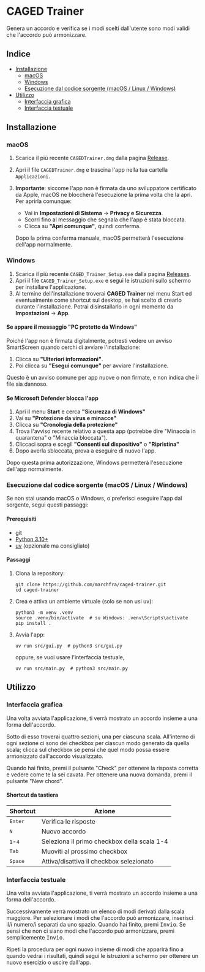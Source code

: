 # CAGED Trainer

Genera un accordo e verifica se i modi scelti dall'utente sono modi validi che l'accordo può armonizzare.

## Indice

- [Installazione](#installazione)
    - [macOS](#macos)
    - [Windows](#windows)
    - [Esecuzione dal codice sorgente (macOS / Linux / Windows)](#esecuzione-dal-codice-sorgente-macos--linux--windows)
- [Utilizzo](#utilizzo)
    - [Interfaccia grafica](#interfaccia-grafica)
    - [Interfaccia testuale](#interfaccia-testuale)

## Installazione

### macOS

1. Scarica il più recente `CAGEDTrainer.dmg` dalla pagina [Release](https://github.com/marchfra/caged-trainer/releases).
2. Apri il file `CAGEDTrainer.dmg` e trascina l'app nella tua cartella `Applicazioni`.
3. **Importante**: siccome l'app non è firmata da uno sviluppatore certificato da Apple, macOS ne bloccherà l'esecuzione la prima volta che la apri.
    Per aprirla comunque:
    - Vai in **Impostazioni di Sistema** &rarr; **Privacy e Sicurezza**.
    - Scorri fino al messaggio che segnala che l'app è stata bloccata.
    - Clicca su **"Apri comunque"**, quindi conferma.

    Dopo la prima conferma manuale, macOS permetterà l'esecuzione dell'app normalmente.

### Windows

1. Scarica il più recente `CAGED_Trainer_Setup.exe` dalla pagina [Releases](https://github.com/marchfra/caged-trainer/releases).
2. Apri il file `CAGED_Trainer_Setup.exe` e segui le istruzioni sullo schermo per installare l'applicazione.
3. Al termine dell'installazione troverai **CAGED Trainer** nel menu Start ed eventualmente come shortcut sul desktop, se hai scelto di crearlo durante l'installazione. Potrai disinstallarlo in ogni momento da **Impostazioni** &rarr; **App**.

#### Se appare il messaggio "PC protetto da Windows"

Poiché l'app non è firmata digitalmente, potresti vedere un avviso SmartScreen quando cerchi di avviare l'installazione:

1. Clicca su **"Ulteriori informazioni"**.
2. Poi clicca su **"Esegui comunque"** per avviare l'installazione.

Questo è un avviso comune per app nuove o non firmate, e non indica che il file sia dannoso.

#### Se Microsoft Defender blocca l'app

1. Apri il menu **Start** e cerca **"Sicurezza di Windows"**
2. Vai su **"Protezione da virus e minacce"**
3. Clicca su **"Cronologia della protezione"**
4. Trova l'avviso recente relativo a questa app (potrebbe dire "Minaccia in quarantena" o "Minaccia bloccata").
5. Cliccaci sopra e scegli **"Consenti sul dispositivo"** o **"Ripristina"**
6. Dopo averla sbloccata, prova a eseguire di nuovo l'app.

Dopo questa prima autorizzazione, Windows permetterà l'esecuzione dell'app normalmente.

### Esecuzione dal codice sorgente (macOS / Linux / Windows)

Se non stai usando macOS o Windows, o preferisci eseguire l'app dal sorgente, segui questi passaggi:

#### Prerequisiti

- git
- [Python 3.10+](https://www.python.org/downloads/)
- [uv](https://github.com/astral-sh/uv) (opzionale ma consigliato)

#### Passaggi

1. Clona la repository:

   ```shell
   git clone https://github.com/marchfra/caged-trainer.git
   cd caged-trainer
   ```

2. Crea e attiva un ambiente virtuale (solo se non usi uv):

   ```shell
   python3 -m venv .venv
   source .venv/bin/activate  # su Windows: .venv\Scripts\activate
   pip install .
   ```

3. Avvia l'app:

    ```shell
    uv run src/gui.py  # python3 src/gui.py
    ```

    oppure, se vuoi usare l'interfaccia testuale,

    ```shell
    uv run src/main.py  # python3 src/main.py
    ```

## Utilizzo

### Interfaccia grafica

Una volta avviata l'applicazione, ti verrà mostrato un accordo insieme a una forma dell'accordo.

Sotto di esso troverai quattro sezioni, una per ciascuna scala. All'interno di ogni sezione ci sono dei checkbox per ciascun modo generato da quella scala; clicca sul checkbox se pensi che quel modo possa essere armonizzato dall'accordo visualizzato.

Quando hai finito, premi il pulsante "Check" per ottenere la risposta corretta e vedere come te la sei cavata. Per ottenere una nuova domanda, premi il pulsante "New chord".

#### Shortcut da tastiera

| Shortcut                  | Azione                                      |
|---------------------------|---------------------------------------------|
| <kbd>Enter</kbd>          | Verifica le risposte                        |
| <kbd>N</kbd>              | Nuovo accordo                               |
| <kbd>1</kbd>-<kbd>4</kbd> | Seleziona il primo checkbox della scala 1-4 |
| <kbd>Tab</kbd>            | Muoviti al prossimo checkbox                |
| <kbd>Space</kbd>          | Attiva/disattiva il checkbox selezionato    |

### Interfaccia testuale

Una volta avviata l'applicazione, ti verrà mostrato un accordo insieme a una forma dell'accordo.

Successivamente verrà mostrato un elenco di modi derivati dalla scala maggiore. Per selezionare i modi che l'accordo può armonizzare, inserisci il/i numero/i separati da uno spazio. Quando hai finito, premi <kbd>Invio</kbd>. Se pensi che non ci siano modi che l'accordo può armonizzare, premi semplicemente <kbd>Invio</kbd>.

Ripeti la procedura per ogni nuovo insieme di modi che apparirà fino a quando vedrai i risultati, quindi segui le istruzioni a schermo per ottenere un nuovo esercizio o uscire dall'app.
